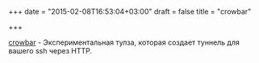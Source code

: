 +++
date = "2015-02-08T16:53:04+03:00"
draft = false
title = "crowbar"

+++

<p><a href="https://github.com/q3k/crowbar">crowbar</a>&nbsp;- Экспериментальная тулза, которая создает туннель для вашего ssh через HTTP.</p>

